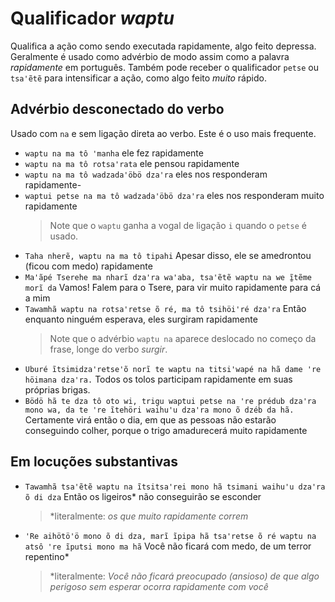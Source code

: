 # Qualificador _waptu_

Qualifica a ação como sendo executada rapidamente, algo feito depressa. Geralmente é usado como advérbio de modo assim como a palavra _rapidamente_ em português. Também pode receber o qualificador `petse` ou `tsaꞌẽtẽ` para intensificar a ação, como algo feito _muito_ rápido.

## Advérbio desconectado do verbo

Usado com `na` e sem ligação direta ao verbo. Este é o uso mais frequente.

- `waptu na ma tô ꞌmanha` ele fez rapidamente
- `waptu na ma tô rotsaꞌrata` ele pensou rapidamente
- `waptu na ma tô wadzadaꞌöbö dzaꞌra` eles nos responderam rapidamente-
- `waptui petse na ma tô wadzadaꞌöbö dzaꞌra` eles nos responderam muito rapidamente
  > Note que o `waptu` ganha a vogal de ligação `i` quando o `petse` é usado.
- `Taha nherẽ, waptu na ma tô tipahi` Apesar disso, ele se amedrontou (ficou com medo) rapidamente
- `Maꞌãpé Tserehe ma nharĩ dzaꞌra waꞌaba, tsaꞌẽtẽ waptu na we ĩ̱tẽme morĩ da` Vamos! Falem para o Tsere, para vir muito rapidamente para cá a mim
- `Tawamhã waptu na rotsaꞌretse õ ré, ma tô tsihöiꞌré dzaꞌra` Então enquanto ninguém esperava, eles surgiram rapidamente
  > Note que o advérbio `waptu na` aparece deslocado no começo da frase, longe do verbo _surgir_.
- `Uburé ĩtsimidzaꞌretseꞌõ norĩ te waptu na titsiꞌwapé na hã dame ꞌre höimana dzaꞌra.` Todos os tolos participam rapidamente em suas próprias brigas.
- `Bödö hã te dza tô oto wi, trigu waptui petse na ꞌre prédub dzaꞌra mono wa, da te ꞌre ĩtehöri waihuꞌu dzaꞌra mono õ dzéb da hã.` Certamente virá então o dia, em que as pessoas não estarão conseguindo colher, porque o trigo amadurecerá muito rapidamente

## Em locuções substantivas

- `Tawamhã tsaꞌẽtẽ waptu na ĩtsitsaꞌrei mono hã tsimani waihuꞌu dzaꞌra õ di dza` Então os ligeiros\* não conseguirão se esconder
  > \*literalmente: _os que muito rapidamente correm_
- `ꞌRe aihötöꞌö mono õ di dza, marĩ ĩpipa hã tsaꞌretse õ ré waptu na atsô ꞌre ĩputsi mono ma hã` Você não ficará com medo, de um terror repentino\*
  > \*literalmente: _Você não ficará preocupado (ansioso) de que algo perigoso sem esperar ocorra rapidamente com você_
